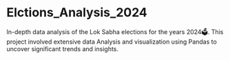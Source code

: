# Elctions_Analysis_2024
In-depth data analysis of the Lok Sabha elections for the years 2024🗳️. This project involved extensive data Analysis and visualization using Pandas to uncover significant trends and insights.
